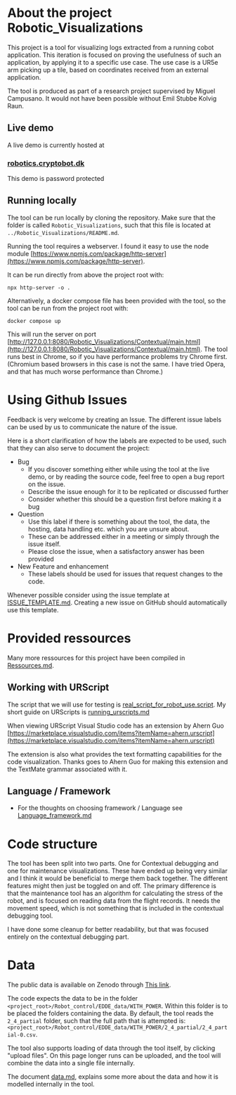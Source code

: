 # About the project Robotic_Visualizations

This project is a tool for visualizing logs extracted from a running cobot application. 
This iteration is focused on proving the usefulness of such an application, by applying it to a specific use case.
The use case is a UR5e arm picking up a tile, based on coordinates received from an external application.

The tool is produced as part of a research project supervised by Miguel Campusano. 
It would not have been possible without Emil Stubbe Kolvig Raun.

## Live demo
A live demo is currently hosted at 
### [robotics.cryptobot.dk](robotics.cryptobot.dk)
This demo is password protected

## Running locally
The tool can be run locally by cloning the repository. 
Make sure that the folder is called `Robotic_Visualizations`, 
such that this file is located at `../Robotic_Visualizations/README.md`.

Running the tool requires a webserver.
I found it easy to use the node module 
[https://www.npmjs.com/package/http-server](https://www.npmjs.com/package/http-server).

It can be run directly from above the project root with:
```
npx http-server -o .
``` 

Alternatively, a docker compose file has been provided with the tool, 
so the tool can be run from the project root with:
```
docker compose up
```
This will run the server on port 
[http://127.0.0.1:8080/Robotic_Visualizations/Contextual/main.html](http://127.0.0.1:8080/Robotic_Visualizations/Contextual/main.html).
The tool runs best in Chrome, so if you have performance problems try Chrome first. 
(Chromium based browsers in this case is not the same. 
I have tried Opera, and that has much worse performance than Chrome.)

# Using Github Issues
Feedback is very welcome by creating an Issue.
The different issue labels can be used by us to communicate the nature of the issue. 

Here is a short clarification of how the labels are expected to be used, such that they can also serve to document the project:

- Bug
  - If you discover something either while using the tool at the live demo, or by reading the source code, feel free to open a bug report on the issue.
  - Describe the issue enough for it to be replicated or discussed further
  - Consider whether this should be a question first before making it a bug
- Question
  - Use this label if there is something about the tool, the data, the hosting, data handling etc. which you are unsure about.
  - These can be addressed either in a meeting or simply through the issue itself.
  - Please close the issue, when a satisfactory answer has been provided
- New Feature and enhancement
  - These labels should be used for issues that request changes to the code.  

Whenever possible consider using the issue template at [ISSUE_TEMPLATE.md](ISSUE_TEMPLATE.md). 
Creating a new issue on GitHub should automatically use this template.


# Provided ressources
Many more ressources for this project have been compiled in [Ressources.md](Ressources.md).


## Working with URScript

The script that we will use for testing is [real_script_for_robot_use.script](Robot_control/full_scripts/all_runs/real_script_for_robot_use.script).
My short guide on URScripts is [running_urscripts.md](running_urscripts.md)

When viewing URScript Visual Studio code has an extension by Ahern Guo 
[https://marketplace.visualstudio.com/items?itemName=ahern.urscript](https://marketplace.visualstudio.com/items?itemName=ahern.urscript)

The extension is also what provides the text formatting capabilities for the code visualization. 
Thanks goes to Ahern Guo for making this extension and the TextMate grammar associated with it.

## Language / Framework
- For the thoughts on choosing framework / Language see [Language_framework.md](Language_framework)

# Code structure
The tool has been split into two parts. One for Contextual debugging and one for maintenance visualizations.
These have ended up being very similar and I think it would be beneficial to merge them back together.
The different features might then just be toggled on and off.
The primary difference is that the maintenance tool has an algorithm for calculating the stress of the robot, 
and is focused on reading data from the flight records. 
It needs the movement speed, which is not something that is included in the contextual debugging tool.

I have done some cleanup for better readability, but that was focused entirely on the contextual debugging part.


# Data
The public data is available on Zenodo through [This link](https://zenodo.org/records/10277257).

The code expects the data to be in the folder `<project_root>/Robot_control/EDDE_data/WITH_POWER`. 
Within this folder is to be placed the folders containing the data. By default, the tool reads the `2_4_partial` folder, 
such that the full path that is attempted is: `<project_root>/Robot_control/EDDE_data/WITH_POWER/2_4_partial/2_4_partial-0.csv`.

The tool also supports loading of data through the tool itself, by clicking "upload files".
On this page longer runs can be uploaded, and the tool will combine the data into a single file internally.

The document [data.md](data.md), explains some more about the data and how it is modelled internally in the tool.

